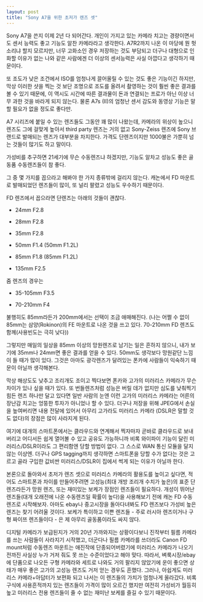 ```yaml
---
layout: post
title: "Sony A7을 위한 초저가 렌즈 셋"
---
```



Sony A7을 쓴지 이제 2년 다 되어간다. 개인이 가지고 있는 카메라 치고는 경량이면서도 센서 능력도 좋고 기능도 알찬 카메라라고 생각한다. A7R2까지 나온 이 마당에 뭔 헛소리냐 할지 모르지만, 너무 고화소인 경우 저장하는 것도 부담되고 더구나 대형으로 인화할 이유가 없는 나와 같은 사람에겐 더 이상의 센서능력은 사실 아깝다고 생각하기 때문이다.




또 조도가 낮은 조건에서 ISO를 엄청나게 끌어올릴 수 있는 것도 좋은 기능이긴 하지만, 막상 이러한 샷을 찍는 것 보단 조명으로 조도를 올려서 촬영하는 것이 훨씬 좋은 결과를 볼 수 있기 때문에, 이 역시도 시간에 따른 결과물이 돈과 연결되는 프로가 아닌 이상 너무 과한 것을 바라게 되지 않는다. 물론 A7s (II)의 엄청난 센서 감도와 동영상 기능은 말 할 필요가 없을 정도로 좋다만.




A7 시리즈에 붙일 수 있는 렌즈들도 그동안 꽤 많이 나왔는데, 카메라의 위상이 높으니 렌즈도 그에 걸맞게 높아서 third party 렌즈는 거의 없고 Sony-Zeiss 렌즈에 Sony 브랜드로 발매되는 렌즈가 대부분을 차지한다. 가격도 단렌즈이지만 1000불은 가뿐히 넘는 것들이 많기도 하고 말이다.




가성비를 추구하면 21세기에 무슨 수동렌즈냐 하겠지만, 기능도 알차고 성능도 좋은 골동품 수동렌즈들이 참 좋다.




그 중 몇 가지를 꼽으라고 해봐야 한 가지 종류밖에 걸리지 않는다. 캐논에서 FD 마운트로 발매되었던 렌즈들이 많이, 또 널리 팔렸고 성능도 우수하기 때문이다.




FD 렌즈에서 꼽으라면 단렌즈는 아래의 것들이 괜찮다.




- 24mm F2.8

- 28mm F2.8

- 35mm F2.8

- 50mm F1.4 (50mm F1.2L)

- 85mm F1.8 (85mm F1.2L)

- 135mm F2.5




줌 렌즈의 경우는

- 35-105mm F3.5

- 70-210mm F4




불행히도 85mm라든가 200mm에서는 선택이 조금 애매해진다. (나는 어쩔 수 없이 85mm는 삼양(Rokinon)의 FE 마운트로 나온 것을 쓰고 있다. 70-210mm FD 렌즈도 함께(사용빈도는 극히 낮다))




그렇지만 매일의 일상을 85mm 이상의 망원렌즈로 남기는 일은 흔하지 않으니, 내가 보기에 35mm나 24mm면 좋은 결과를 얻을 수 있다. 50mm도 생각보다 망원같단 느낌이 들 때가 많이 있다. 그것은 아마도 광각렌즈가 달려있는 폰카에 사람들이 익숙하기 때문이 아닐까 생각해본다.




막상 해상도도 낮추고 조리개도 조이고 찍다보면 폰카와 고가의 미러리스 카메라가 무슨 차이가 있나 싶을 때가 있다. 또 번들렌즈처럼 성능은 버릴 데가 없지만 심도를 낮춰찍기 힘든 렌즈 하나만 달고 있다면 일반 사람의 눈엔 이런 고가의 미러리스 카메라는 어른의 장난감 치고는 엉뚱한 투자가 아니었나 할 수 있다. 더구나 저장을 위해 JPEG에서 손실을 높여버리면 내용 전달에 있어서 아무리 고가라도 미러리스 카메라 (DSLR은 말할 것도 없다)의 장점은 많이 사라지게 된다.




여기에 대개의 스마트폰에서는 클라우드와 연계해서 찍자마자 곧바로 클라우드로 보내버리고 어디서든 쉽게 열어볼 수 있고 공유도 가능하니까 비록 와이파이 기능이 달린 미러리스/DSLR이라도 그 편리함엔 당할 방법이 없다. 그 스스로 WAN 통신 모듈을 달지 않는 이상엔. 더구나 GPS tagging까지 생각하면 스마트폰을 당할 수가 없다는 것은 고르고 골라 구입한 값비싼 미러리스/DSLR이 집에서 썩게 되는 이유가 아닐까 한다.




본론으로 돌아와서 초저가 렌즈 셋으로 미러리스 카메라의 활용도를 높이고 싶다면, 적어도 스마트폰과 차이를 만들어주려면 고성능(최대 개방 조리개 수치가 높은)의 표준 단렌즈라든가 망원 렌즈, 또는 재미있는 보케가 장점인 렌즈들이 필요하다. 개성이 뛰어난 렌즈들(대개 오래전에 나온 수동렌즈일 확률이 높다)을 사용해보기 전에 캐논 FD 수동 렌즈로 시작해보자. 아마도 ebay나 중고시장을 돌아다녀봐도 FD 렌즈보다 가성비 높은 렌즈는 찾기 어려울 것이다. 보케가 특이하고 이쁜 렌즈들 - 주로 러시아 렌즈이거나 구형 짜이쯔 렌즈들이다 - 은 제 아무리 골동품이라도 싸지 않다. 




디지털 카메라가 보급된지가 거의 20년 가까와지는 상황이다보니 진작부터 필름 카메라를 쓰는 사람들이 사라지기 시작했고, 더군다나 필름 카메라를 쓰더라도 Canon FD mount처럼 수동렌즈 마운트는 애진작에 단종되어버렸기에 미러리스 카메라가 나오기 전까진 사실상 누가 거저 줘도 못 쓰는 수준이었다고 해야 맞다. 따라서, 벼룩시장/ebay에 단품으로 나오든 구형 카메라와 세트로 나와도 거의 팔리지 않았기에 운이 좋으면 상태가 매우 좋은 고가의 고성능 렌즈도 거저 얻는 경우도 흔했다. 그러나, 아쉽게도 미러리스 카메라+아답터가 보편화 되고 나서는 이 렌즈들의 가치가 엄청나게 올라갔다. 비록 구식에 사용흔적까지 있는 렌즈들이 가격이 많이 오르긴 했지만 여전히 가성비가 월등히 높고 미러리스 전용 렌즈들이 줄 수 없는 재미난 보케를 즐길 수 있기 때문이다.





